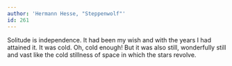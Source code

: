 ```yaml
---
author: 'Hermann Hesse, "Steppenwolf"'
id: 261
---
```


Solitude is independence. It had been my wish and with the years I had attained it. It was cold. Oh, cold enough! But it was also still, wonderfully still and vast like the cold stillness of space in which the stars revolve.